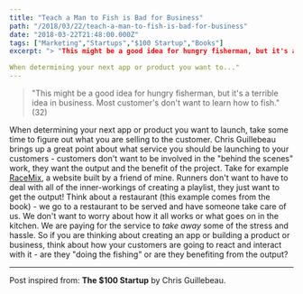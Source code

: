 ```yaml
---
title: "Teach a Man to Fish is Bad for Business"
path: "/2018/03/22/teach-a-man-to-fish-is-bad-for-business"
date: "2018-03-22T21:48:00.000Z"
tags: ["Marketing","Startups","$100 Startup","Books"]
excerpt: "> "This might be a good idea for hungry fisherman, but it's a terrible idea in business. Most customer's don't want to learn how to fish." (32)

When determining your next app or product you want to..."
---
```


> "This might be a good idea for hungry fisherman, but it's a terrible idea in business. Most customer's don't want to learn how to fish." (32)

When determining your next app or product you want to launch, take some time to figure out what you are selling to the customer. Chris Guillebeau brings up a great point about what service you should be launching to your customers - customers don't want to be involved in the "behind the scenes" work, they want the output and the benefit of the project. Take for example [RaceMix](https://www.yourracemix.com/), a website built by a friend of mine. Runners don't want to have to deal with all of the inner-workings of creating a playlist, they just want to get the output! Think about a restaurant (this example comes from the book) - we go to a restaurant to be served and have someone take care of us. We don't want to worry about how it all works or what goes on in the kitchen. We are paying for the service to *take away* some of the stress and hassle. So if you are thinking about creating an app or building a product or business, think about how your customers are going to react and interact with it - are they "doing the fishing" or are they benefiting from the output?

---

Post inspired from: **The $100 Startup** by Chris Guillebeau.
